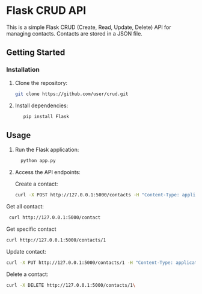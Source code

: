 # Flask CRUD API

This is a simple Flask CRUD (Create, Read, Update, Delete) API for managing contacts. Contacts are stored in a JSON file.

## Getting Started

### Installation

1. Clone the repository:

   ```bash
   git clone https://github.com/user/crud.git

2. Install dependencies:

   ```bash
      pip install Flask

## Usage

1. Run the Flask application:

   ```bash
     python app.py

2. Access the API endpoints:

   Create a contact:
   ```bash
   curl -X POST http://127.0.0.1:5000/contacts -H "Content-Type: application/json" -d '{"name": "John Doe", "email": "john@example.com", "phone": "123-456-7890"}'
   ```
  Get all contact:
   ```bash
    curl http://127.0.0.1:5000/contact
   ```
Get specific contact
  ```bash
  curl http://127.0.0.1:5000/contacts/1
  ```

  Update contact:
  ```bash
  curl -X PUT http://127.0.0.1:5000/contacts/1 -H "Content-Type: application/json" -d '{"name": "John Smith"}'
  ```

  Delete a contact:
  ```bash
  curl -X DELETE http://127.0.0.1:5000/contacts/1\
  ```
